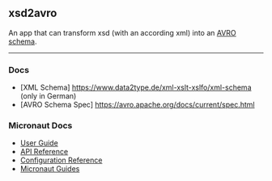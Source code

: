 ## xsd2avro
An app that can transform xsd (with an according xml) into an [AVRO schema](https://avro.apache.org/docs/current/spec.html).



---

### Docs

- [XML Schema] https://www.data2type.de/xml-xslt-xslfo/xml-schema (only in German)
- [AVRO Schema Spec] https://avro.apache.org/docs/current/spec.html

### Micronaut Docs
- [User Guide](https://docs.micronaut.io/3.3.3/guide/index.html)
- [API Reference](https://docs.micronaut.io/3.3.3/api/index.html)
- [Configuration Reference](https://docs.micronaut.io/3.3.3/guide/configurationreference.html)
- [Micronaut Guides](https://guides.micronaut.io/index.html)
